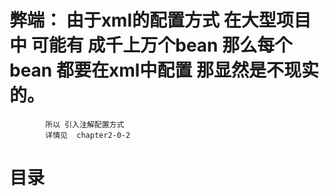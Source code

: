 
# 弊端：  由于xml的配置方式 在大型项目中 可能有 成千上万个bean 那么每个bean 都要在xml中配置 那显然是不现实的。 
            所以 引入注解配置方式
            详情见  chapter2-0-2
 
# 目录
 